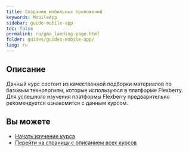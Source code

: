 ```yaml
---
title: Создание мобильных приложений 
keywords: MobileApp
sidebar: guide-mobile-app
toc: false
permalink: ru/gma_landing-page.html
folder: guides/guides-mobile-app/
lang: ru
---
```


## Описание
Данный курс состоит из качественной подборки материалов по базовым технологиям, которые используюся в платформе Flexberry. Для успешного изучения платформы Flexberry предварительно рекомендуется ознакомится с данным курсом.

## Вы можете

* [Начать изучение курса](gbt_information-system-design.html)
* [Перейти на страницу с описанием всех курсов](/ru/)
